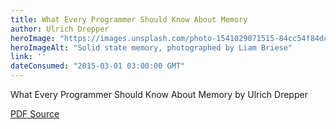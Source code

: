 ```yaml
---
title: What Every Programmer Should Know About Memory
author: Ulrich Drepper
heroImage: "https://images.unsplash.com/photo-1541029071515-84cc54f84dc5?q=80&w=2370&auto=format&fit=crop&ixlib=rb-4.0.3&ixid=M3wxMjA3fDB8MHxwaG90by1wYWdlfHx8fGVufDB8fHx8fA%3D%3D"
heroImageAlt: "Solid state memory, photographed by Liam Briese"
link: ''
dateConsumed: "2015-03-01 03:00:00 GMT"
---
```


What Every Programmer Should Know About Memory by Ulrich Drepper

[PDF Source](https://people.freebsd.org/~lstewart/articles/cpumemory.pdf)